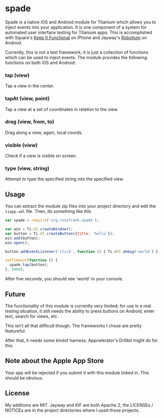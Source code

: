 # spade

Spade is a native iOS and Android module for Titanium which allows you to
inject events into your application.  It is one component of a system for
automated user interface testing for Titanium apps.  This is accomplished with
Square's [Keep It Functional](https://github.com/square/KIF) on iPhone and
Jayway's [Robotium](https://github.com/jayway/robotium) on Android.

Currently, this is not a test framework; it is just a collection of functions
which can be used to inject events.  The module provides the following functions
on both iOS and Android:

### tap (view)

Tap a view in the center.

### tapAt (view, point)

Tap a view at a set of coordinates in relation to the view.

### drag (view, from, to)

Drag along a view, again, local coords.

### visible (view)

Check if a view is visible on screen.

### type (view, string)

Attempt to type the specified string into the specified view.

## Usage

You can extract the module zip files into your project directory and edit
the `tiapp.xml` file. Then, do something like this

```javascript
var spade = require('org.russfrank.spade');

var win = Ti.UI.createWindow();
var button = Ti.UI.createButton({title: 'hello'});
win.add(button);
win.open();

button.addEventListener('click', function () { Ti.API.debug('world') });

setTimeout(function () {
  spade.tap(button);
}, 5000);
```

After five seconds, you should see 'world' in your console.

## Future

The functionality of this module is currently very limited; for use in a real
testing situation, it still needs the ability to press buttons on Android,
enter text, search for views, etc.

This isn't all that difficult though.  The frameworks I chose are pretty
featureful.

After that, it needs some kindof harness. Appcelerator's Drillbit might do for
this.

## Note about the Apple App Store

Your app will be rejected if you submit it with this module linked in.  This
should be obvious.

## License

My additions are MIT. 
Jayway and KIF are both Apache 2, the LICENSEs / NOTICEs are in the 
project directories where I used those projects.
